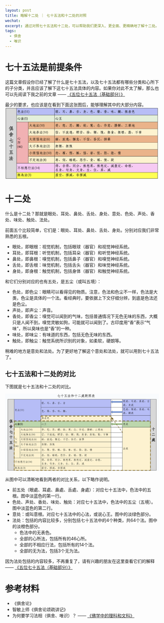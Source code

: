 ```yaml
---
layout: post
title: 略解十二处 ｜ 七十五法和十二处的对照
wechat: 
excerpt: 通过对照七十五法和十二处，可以帮助我们更深入、更全面、更精确地了解十二处。
tags:
  - 俱舍
  - 唯识
---
```


# 七十五法是前提条件

这篇文章假设你已经了解了什么是七十五法，以及七十五法都有哪些分类和心所下的子分类，并且应该了解下这七十五法具体的内容。如果你对此不太了解，那么也可以先阅读下我之前的文章 —— [《五位七十五法（基础部分）》](https://mp.weixin.qq.com/s/chSlBrFIIE2vLnN1Q-FoGg)

最少的要求，也应该是在看到下面这张图后，能够理解其中的大部分内容。
![俱舍七十五法](../images/img-75b.png)

# 十二处

什么是十二处？那就是眼处、耳处、鼻处、舌处、身处、意处、色处、声处、香处、味处、触处、法处。

前面五个比较简单，它们是：眼处、耳处、鼻处、舌处、身处。分别对应我们非常熟悉的五根。
* 眼处，即眼根：视觉机制，包括眼球（器官）和视觉神经系统。 
* 耳处，即耳根：听觉机制，包括耳朵（器官）和听觉神经系统。
* 鼻处，即鼻根：嗅觉机制，包括鼻子（器官）和嗅觉神经系统。
* 舌处，即舌根：味觉机制，包括舌头（器官）和味觉神经系统。
* 身处，即身根：触觉机制，包括身体（器官）和触觉神经系统。

和它们分别对应的也有五处，是五尘（或叫五境）：
* 色处，即色尘：眼睛可以看得见的物质。注意，色法和色尘不一样，色法是大类，色尘是具体的一个法。看经典时，要依据上下文仔细分辨，到底是色法还是色尘。
* 声处，即声尘：声音。
* 香处，即香尘：嗅觉可以闻到的气味，包括普通情况下无色无味的东西，大概只是人闻不到，嗅觉灵敏如狗，可能就可以闻到了。古印度用“香”表示“气味”，所以臭味也是“香”的一种。
* 味处，即味尘：有味道的东西，包括无色无味的东西。
* 触处，即触尘：触觉系统所识别的对象，如柔软，硬朗等。

稍难的地方是意处和法处。为了更好地了解这个意处和法处，就可以用到七十五法了。

## 七十五法和十二处的对比

下图就是七十五法和十二处的对比。

![七十五法和十二处的对比](../images/img-abhidharmakosa-bhasya-75-for-12-ayatana.png)

从图中可以清晰地看到两者的对比关系，以下略作说明。

* 前五处（眼處、耳處、鼻處、舌處、身處）：对应七十五法中，色法中的五根。图中淡蓝色的第一行。
* 色处、声处、香处、味处、触处：对应七十五法中，色法中的五尘（五境）。图中淡蓝色的第二行。
* 意处：或叫意根。对应七十五法中的心法，或说心王。图中的淡绿色部分。
* 法处：包括的内容比较多，分别包括七十五法中的4个种类，共64个法。图中的淡橙色部分。
  * 色法中的无表色。
  * 全部的心所法，包括所有的46心所。
  * 全部的不相应行法，包括所有的14个法。
  * 全部的无为法，包括3个无为法。

因为法处包括的内容较多，不再重复了，请有兴趣的朋友在这里查看它们的解释 —— [《五位七十五法（基础部分）》](https://mp.weixin.qq.com/s/chSlBrFIIE2vLnN1Q-FoGg)

# 参考材料

* 《俱舍论》
* 智敏上师《俱舍论颂疏讲记》
* 为何要学习法相（俱舍、唯识）？ —— [《佛学中的理科和文科》](https://mp.weixin.qq.com/s/YZ-UaEJE9ICBnpapzVq3OQ)

